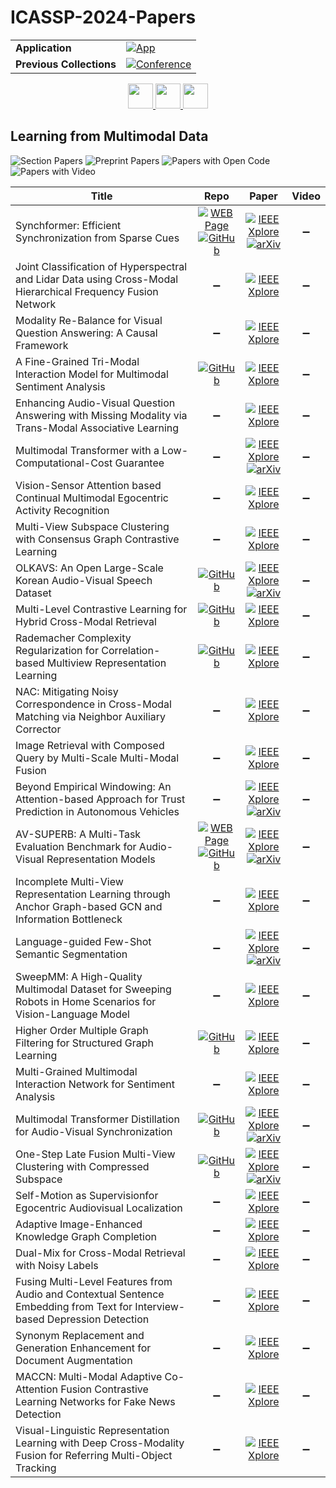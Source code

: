 # ICASSP-2024-Papers

<table>
    <tr>
        <td><strong>Application</strong></td>
        <td>
            <a href="https://huggingface.co/spaces/DmitryRyumin/NewEraAI-Papers" style="float:left;">
                <img src="https://img.shields.io/badge/🤗-NewEraAI--Papers-FFD21F.svg" alt="App" />
            </a>
        </td>
    </tr>
    <tr>
        <td><strong>Previous Collections</strong></td>
        <td>
            <a href="https://github.com/DmitryRyumin/ICASSP-2023-24-Papers/blob/main/README_2023.md">
                <img src="http://img.shields.io/badge/ICASSP-2023-0073AE.svg" alt="Conference">
            </a>
        </td>
    </tr>
</table>

<div align="center">
    <a href="https://github.com/DmitryRyumin/ICASSP-2023-24-Papers/blob/main/sections/2024/main/BISP-P3.md">
        <img src="https://cdn.jsdelivr.net/gh/DmitryRyumin/NewEraAI-Papers@main/images/left.svg" width="40" alt="" />
    </a>
    <a href="https://github.com/DmitryRyumin/ICASSP-2023-24-Papers/">
        <img src="https://cdn.jsdelivr.net/gh/DmitryRyumin/NewEraAI-Papers@main/images/home.svg" width="40" alt="" />
    </a>
    <a href="https://github.com/DmitryRyumin/ICASSP-2023-24-Papers/blob/main/sections/2024/main/IFS-P1.md">
        <img src="https://cdn.jsdelivr.net/gh/DmitryRyumin/NewEraAI-Papers@main/images/right.svg" width="40" alt="" />
    </a>
</div>

## Learning from Multimodal Data

![Section Papers](https://img.shields.io/badge/Section%20Papers-29-42BA16) ![Preprint Papers](https://img.shields.io/badge/Preprint%20Papers-8-b31b1b) ![Papers with Open Code](https://img.shields.io/badge/Papers%20with%20Open%20Code-9-1D7FBF) ![Papers with Video](https://img.shields.io/badge/Papers%20with%20Video-0-FF0000)

| **Title** | **Repo** | **Paper** | **Video** |
|-----------|:--------:|:---------:|:---------:|
| Synchformer: Efficient Synchronization from Sparse Cues | [![WEB Page](https://img.shields.io/badge/WEB-Page-159957.svg)](https://www.robots.ox.ac.uk/~vgg/research/synchformer/) <br /> [![GitHub](https://img.shields.io/github/stars/v-iashin/Synchformer?style=flat)](https://github.com/v-iashin/Synchformer) | [![IEEE Xplore](https://img.shields.io/badge/IEEE-10448489-E4A42C.svg)](https://ieeexplore.ieee.org/document/10448489) <br /> [![arXiv](https://img.shields.io/badge/arXiv-2401.16423-b31b1b.svg)](https://arxiv.org/abs/2401.16423) | :heavy_minus_sign: |
| Joint Classification of Hyperspectral and Lidar Data using Cross-Modal Hierarchical Frequency Fusion Network | :heavy_minus_sign: | [![IEEE Xplore](https://img.shields.io/badge/IEEE-10446007-E4A42C.svg)](https://ieeexplore.ieee.org/document/10446007) | :heavy_minus_sign: |
| Modality Re-Balance for Visual Question Answering: A Causal Framework | :heavy_minus_sign: | [![IEEE Xplore](https://img.shields.io/badge/IEEE-10447690-E4A42C.svg)](https://ieeexplore.ieee.org/document/10447690) | :heavy_minus_sign: |
| A Fine-Grained Tri-Modal Interaction Model for Multimodal Sentiment Analysis | [![GitHub](https://img.shields.io/github/stars/zhixingyu/FGTI-MSA?style=flat)](https://github.com/zhixingyu/FGTI-MSA) | [![IEEE Xplore](https://img.shields.io/badge/IEEE-10447872-E4A42C.svg)](https://ieeexplore.ieee.org/document/10447872) | :heavy_minus_sign: |
| Enhancing Audio-Visual Question Answering with Missing Modality via Trans-Modal Associative Learning | :heavy_minus_sign: | [![IEEE Xplore](https://img.shields.io/badge/IEEE-10446292-E4A42C.svg)](https://ieeexplore.ieee.org/document/10446292) | :heavy_minus_sign: |
| Multimodal Transformer with a Low-Computational-Cost Guarantee | :heavy_minus_sign: | [![IEEE Xplore](https://img.shields.io/badge/IEEE-10447954-E4A42C.svg)](https://ieeexplore.ieee.org/document/10447954) <br /> [![arXiv](https://img.shields.io/badge/arXiv-2402.15096-b31b1b.svg)](https://arxiv.org/abs/2402.15096) | :heavy_minus_sign: |
| Vision-Sensor Attention based Continual Multimodal Egocentric Activity Recognition | :heavy_minus_sign: | [![IEEE Xplore](https://img.shields.io/badge/IEEE-10446924-E4A42C.svg)](https://ieeexplore.ieee.org/document/10446924) | :heavy_minus_sign: |
| Multi-View Subspace Clustering with Consensus Graph Contrastive Learning | :heavy_minus_sign: | [![IEEE Xplore](https://img.shields.io/badge/IEEE-10446405-E4A42C.svg)](https://ieeexplore.ieee.org/document/10446405) | :heavy_minus_sign: |
| OLKAVS: An Open Large-Scale Korean Audio-Visual Speech Dataset | [![GitHub](https://img.shields.io/github/stars/IIP-Sogang/olkavs-avspeech?style=flat)](https://github.com/IIP-Sogang/olkavs-avspeech) | [![IEEE Xplore](https://img.shields.io/badge/IEEE-10446901-E4A42C.svg)](https://ieeexplore.ieee.org/document/10446901) <br /> [![arXiv](https://img.shields.io/badge/arXiv-2301.06375-b31b1b.svg)](https://arxiv.org/abs/2301.06375) | :heavy_minus_sign: |
| Multi-Level Contrastive Learning for Hybrid Cross-Modal Retrieval | [![GitHub](https://img.shields.io/github/stars/JWargrave/MLCL?style=flat)](https://github.com/JWargrave/MLCL) | [![IEEE Xplore](https://img.shields.io/badge/IEEE-10447444-E4A42C.svg)](https://ieeexplore.ieee.org/document/10447444) | :heavy_minus_sign: |
| Rademacher Complexity Regularization for Correlation-based Multiview Representation Learning | [![GitHub](https://img.shields.io/github/stars/SSTGroup/RademacherRegCorrelationMRL?style=flat)](https://github.com/SSTGroup/RademacherRegCorrelationMRL) | [![IEEE Xplore](https://img.shields.io/badge/IEEE-10446173-E4A42C.svg)](https://ieeexplore.ieee.org/document/10446173) | :heavy_minus_sign: |
| NAC: Mitigating Noisy Correspondence in Cross-Modal Matching via Neighbor Auxiliary Corrector | :heavy_minus_sign: | [![IEEE Xplore](https://img.shields.io/badge/IEEE-10448059-E4A42C.svg)](https://ieeexplore.ieee.org/document/10448059) | :heavy_minus_sign: |
| Image Retrieval with Composed Query by Multi-Scale Multi-Modal Fusion | :heavy_minus_sign: | [![IEEE Xplore](https://img.shields.io/badge/IEEE-10446291-E4A42C.svg)](https://ieeexplore.ieee.org/document/10446291) | :heavy_minus_sign: |
| Beyond Empirical Windowing: An Attention-based Approach for Trust Prediction in Autonomous Vehicles | :heavy_minus_sign: | [![IEEE Xplore](https://img.shields.io/badge/IEEE-10446116-E4A42C.svg)](https://ieeexplore.ieee.org/document/10446116) <br /> [![arXiv](https://img.shields.io/badge/arXiv-2312.10209-b31b1b.svg)](https://arxiv.org/abs/2312.10209) | :heavy_minus_sign: |
| AV-SUPERB: A Multi-Task Evaluation Benchmark for Audio-Visual Representation Models | [![WEB Page](https://img.shields.io/badge/WEB-Page-159957.svg)](https://av.superbbenchmark.org/) <br /> [![GitHub](https://img.shields.io/github/stars/roger-tseng/av-superb?style=flat)](https://github.com/roger-tseng/av-superb) | [![IEEE Xplore](https://img.shields.io/badge/IEEE-10445941-E4A42C.svg)](https://ieeexplore.ieee.org/document/10445941) <br /> [![arXiv](https://img.shields.io/badge/arXiv-2309.10787-b31b1b.svg)](https://arxiv.org/abs/2309.10787) | :heavy_minus_sign: |
| Incomplete Multi-View Representation Learning through Anchor Graph-based GCN and Information Bottleneck | :heavy_minus_sign: | [![IEEE Xplore](https://img.shields.io/badge/IEEE-10446535-E4A42C.svg)](https://ieeexplore.ieee.org/document/10446535) | :heavy_minus_sign: |
| Language-guided Few-Shot Semantic Segmentation | :heavy_minus_sign: | [![IEEE Xplore](https://img.shields.io/badge/IEEE-10447456-E4A42C.svg)](https://ieeexplore.ieee.org/document/10447456) <br /> [![arXiv](https://img.shields.io/badge/arXiv-2311.13865-b31b1b.svg)](https://arxiv.org/abs/2311.13865) | :heavy_minus_sign: |
| SweepMM: A High-Quality Multimodal Dataset for Sweeping Robots in Home Scenarios for Vision-Language Model | :heavy_minus_sign: | [![IEEE Xplore](https://img.shields.io/badge/IEEE-10447940-E4A42C.svg)](https://ieeexplore.ieee.org/document/10447940) | :heavy_minus_sign: |
| Higher Order Multiple Graph Filtering for Structured Graph Learning | [![GitHub](https://img.shields.io/github/stars/lxd1204/HMGC?style=flat)](https://github.com/lxd1204/HMGC) | [![IEEE Xplore](https://img.shields.io/badge/IEEE-10446826-E4A42C.svg)](https://ieeexplore.ieee.org/document/10446826) | :heavy_minus_sign: |
| Multi-Grained Multimodal Interaction Network for Sentiment Analysis | :heavy_minus_sign: | [![IEEE Xplore](https://img.shields.io/badge/IEEE-10446351-E4A42C.svg)](https://ieeexplore.ieee.org/document/10446351) | :heavy_minus_sign: |
| Multimodal Transformer Distillation for Audio-Visual Synchronization | [![GitHub](https://img.shields.io/github/stars/xjchenGit/MTDVocaLiST?style=flat)](https://github.com/xjchenGit/MTDVocaLiST) | [![IEEE Xplore](https://img.shields.io/badge/IEEE-10446372-E4A42C.svg)](https://ieeexplore.ieee.org/document/10446372) <br /> [![arXiv](https://img.shields.io/badge/arXiv-2210.15563-b31b1b.svg)](https://arxiv.org/abs/2210.15563) | :heavy_minus_sign: |
| One-Step Late Fusion Multi-View Clustering with Compressed Subspace | [![GitHub](https://img.shields.io/github/stars/QiyuanOu/AblationStudy?style=flat)](https://github.com/QiyuanOu/AblationStudy) | [![IEEE Xplore](https://img.shields.io/badge/IEEE-10447646-E4A42C.svg)](https://ieeexplore.ieee.org/document/10447646) <br /> [![arXiv](https://img.shields.io/badge/arXiv-2401.01558-b31b1b.svg)](https://arxiv.org/abs/2401.01558) | :heavy_minus_sign: |
| Self-Motion as Supervisionfor Egocentric Audiovisual Localization | :heavy_minus_sign: | [![IEEE Xplore](https://img.shields.io/badge/IEEE-10447683-E4A42C.svg)](https://ieeexplore.ieee.org/document/10447683) | :heavy_minus_sign: |
| Adaptive Image-Enhanced Knowledge Graph Completion | :heavy_minus_sign: | [![IEEE Xplore](https://img.shields.io/badge/IEEE-10447212-E4A42C.svg)](https://ieeexplore.ieee.org/document/10447212) | :heavy_minus_sign: |
| Dual-Mix for Cross-Modal Retrieval with Noisy Labels | :heavy_minus_sign: | [![IEEE Xplore](https://img.shields.io/badge/IEEE-10446808-E4A42C.svg)](https://ieeexplore.ieee.org/document/10446808) | :heavy_minus_sign: |
| Fusing Multi-Level Features from Audio and Contextual Sentence Embedding from Text for Interview-based Depression Detection | :heavy_minus_sign: | [![IEEE Xplore](https://img.shields.io/badge/IEEE-10446253-E4A42C.svg)](https://ieeexplore.ieee.org/document/10446253) | :heavy_minus_sign: |
| Synonym Replacement and Generation Enhancement for Document Augmentation | :heavy_minus_sign: | [![IEEE Xplore](https://img.shields.io/badge/IEEE-10448339-E4A42C.svg)](https://ieeexplore.ieee.org/document/10448339) | :heavy_minus_sign: |
| MACCN: Multi-Modal Adaptive Co-Attention Fusion Contrastive Learning Networks for Fake News Detection | :heavy_minus_sign: | [![IEEE Xplore](https://img.shields.io/badge/IEEE-10447435-E4A42C.svg)](https://ieeexplore.ieee.org/document/10447435) | :heavy_minus_sign: |
| Visual-Linguistic Representation Learning with Deep Cross-Modality Fusion for Referring Multi-Object Tracking | :heavy_minus_sign: | [![IEEE Xplore](https://img.shields.io/badge/IEEE-10447535-E4A42C.svg)](https://ieeexplore.ieee.org/document/10447535) | :heavy_minus_sign: |
